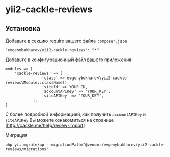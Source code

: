 yii2-cackle-reviews
===========


Установка
------------
Добавьте в секцию require вашего файла `composer.json`
```
"evgenybukharev/yii2-cackle-reviews": "*"
```
Добавьте в конфигурационный файл вашего приложения:
```
modules => [
    'cackle-reviews' => [
                'class' => evgenybukharev\yii2-cackle-reviews\Module::className(),
                'siteId' => YOUR_ID,
                'accountAPIKey' => 'YOUR_KEY',
                'siteAPIKey' => 'YOUR_KEY',
            ],
]
```
С более подробной информацией, как получить `accountAPIKey` и `siteAPIKey` Вы можете ознакомиться на странице [http://cackle.me/help/review-import]

Миграция
```
php yii mgrate/up --migrationPath="@vendor/evgenybukharev/yii2-cackle-reviews/migrations"
```
